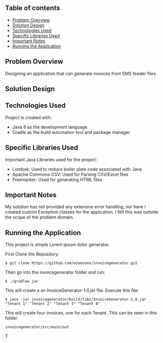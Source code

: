 ## Table of contents
* [Problem Overview](#problem-overview)
* [Solution Design](#solution-design)
* [Technologies Used](#technologies-used)
* [Specific Libraries Used](#specific-libraries-used)
* [Important Notes](#important-notes)
* [Running the Application](#running-the-application)

## Problem Overview
Designing an application that can generate invoices from SMS feeder files.

## Solution Design

	
## Technologies Used
Project is created with:
* Java 8 as the development language
* Gradle as the build automation tool and package manager
	
## Specific Libraries Used
Important Java Libraries used for the project:
* Lombok: Used to reduce boiler plate code associated with Java
* Apache Commons CSV: Used for Parsing CSV/Excel files
* Freemarker: Used for generating HTML files
	
## Important Notes
My solution has not provided any extensive error handling, nor have I created custom Exception classes for the application. I felt this was outside the scope of the problem domain.


## Running the Application
This project is simple Lorem ipsum dolor generator.
	
First Clone the Repository:
```
$ git clone https://github.com/ozoesono/invoicegenerator.git
```
Then go into the invoicegenerator folder and run:
```
$ ./gradlew jar
```
This will create a an InvoiceGenerator-1.0.jar file. Execute this file:
```
$ java -jar invoicegenerator/build/libs/InvoiceGenerator-1.0.jar "Tenant 1" "Tenant 2" "Tenant 3" "Tenant 4"
```
This will create four invoices, one for each Tenant. This can be seen in this folder:
```
invoicegenerator/src/main/out
```
T
